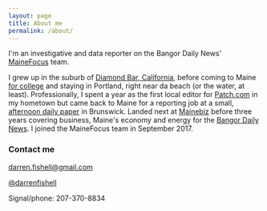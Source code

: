 ```yaml
---
layout: page
title: About me
permalink: /about/
---
```


I'm an investigative and data reporter on the Bangor Daily News' [MaineFocus](http://bangordailynews.com/mainefocus/) team. 

I grew up in the suburb of [Diamond Bar, California](https://en.wikipedia.org/wiki/Diamond_Bar,_California), before coming to Maine [for college](http://bowdoin.edu) and staying in Portland, right near da beach (or the water, at least). Professionally, I spent a year as the first local editor for [Patch.com](https://patch.com/users/darren-fishell) in my hometown but came back to Maine for a reporting job at a small, [afternoon daily paper](http://timesrecord.com) in Brunswick. Landed next at [Mainebiz](http://mainebiz.com) before three years covering business, Maine's economy and energy for the [Bangor Daily News](http://bangordailynews.com). I joined the MaineFocus team in September 2017. 

### Contact me

[darren.fishell@gmail.com](mailto:darren.fishell@gmail.com)

[@darrenfishell](http://twitter.com/darrenfishell)

Signal/phone: 207-370-8834